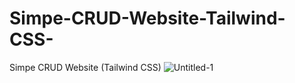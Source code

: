 # Simpe-CRUD-Website-Tailwind-CSS-
Simpe CRUD Website (Tailwind CSS)
![Untitled-1](https://github.com/MAbdelnaeem50/Simpe-CRUD-Website-Tailwind-CSS-/assets/97797163/c388354b-430e-4a99-88aa-33c8a30d365d)
